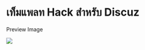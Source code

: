 # เท็มแพลท Hack สำหรับ Discuz


Preview Image

<img border="0" src="http://upic.me/i/87/preview_large.jpg">
